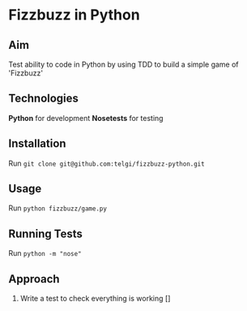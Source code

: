 # Fizzbuzz in Python

## Aim

Test ability to code in Python by using TDD to build a simple game of 'Fizzbuzz'

## Technologies

**Python** for development
**Nosetests** for testing

## Installation

Run `git clone git@github.com:telgi/fizzbuzz-python.git`

## Usage

Run `python fizzbuzz/game.py`

## Running Tests

Run `python -m "nose"`

## Approach

1. Write a test to check everything is working []
